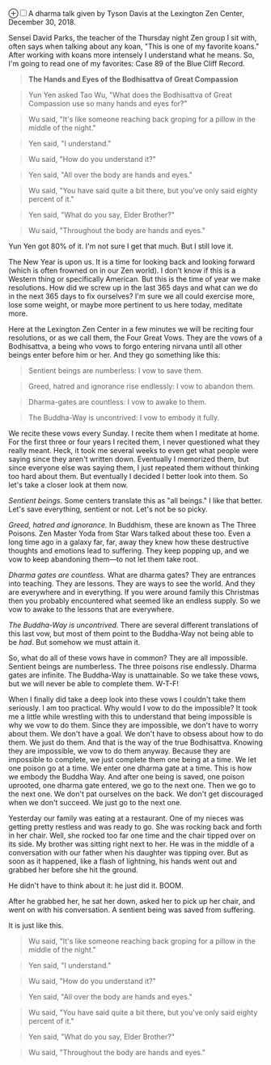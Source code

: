 <label for="mn-intro-four" class="margin-toggle">&#8853;</label><input type="checkbox" id="mn-intro-four" class="margin-toggle"/><span class="marginnote">A dharma talk given by Tyson Davis at the Lexington Zen Center, December 30, 2018.</span>
<!-- more -->

Sensei David Parks, the teacher of the Thursday night Zen group I sit with, often says when talking about any koan, "This is one of my favorite koans." After working with koans more intensely I understand what he means. So, I'm going to read one of my favorites:  Case 89 of the Blue Cliff Record.

>**The Hands and Eyes of the Bodhisattva of Great Compassion**

>Yun Yen asked Tao Wu, "What does the Bodhisattva of Great Compassion use so many hands and eyes for?"

>Wu said, "It's like someone reaching back groping for a pillow in the middle of the night."

>Yen said, "I understand."

>Wu said, "How do you understand it?"

>Yen said, "All over the body are hands and eyes."

>Wu said, "You have said quite a bit there, but you've only said eighty percent of it."

>Yen said, "What do you say, Elder Brother?"

>Wu said, "Throughout the body are hands and eyes."

Yun Yen got 80% of it. I'm not sure I get that much. But I still love it.

The New Year is upon us. It is a time for looking back and looking forward (which is often frowned on in our Zen world). I don't know if this is a Western thing or specifically American. But this is the time of year we make resolutions. How did we screw up in the last 365 days and what can we do in the next 365 days to fix ourselves? I'm sure we all could exercise more, lose some weight, or maybe more pertinent to us here today, meditate more. 

Here at the Lexington Zen Center in a few minutes we will be reciting four resolutions, or as we call them, the Four Great Vows. They are the vows of a Bodhisattva, a being who vows to forgo entering nirvana until all other beings enter before him or her. And they go something like this:


>Sentient beings are numberless: I vow to save them.

>Greed, hatred and ignorance rise endlessly: I vow to abandon them.

>Dharma-gates are countless: I vow to awake to them.

>The Buddha-Way is uncontrived: I vow to embody it fully.

We recite these vows every Sunday. I recite them when I meditate at home.  For the first three or four years I recited them, I never questioned what they really meant.  Heck, it took me several weeks to even get what people were saying since they aren't written down. Eventually I memorized them, but since everyone else was saying them, I just repeated them without thinking too hard about them. But eventually I decided I better look into them. So let's take a closer look at them now.

*Sentient beings.* Some centers translate this as "all beings." I like that better. Let's save everything, sentient or not. Let's not be so picky. 

*Greed, hatred and ignorance.* In Buddhism, these are known as The Three Poisons. Zen Master Yoda from Star Wars talked about these too. Even a long time ago in a galaxy far, far, away they knew how these destructive thoughts and emotions lead to suffering. They keep popping up, and we vow to keep abandoning them&mdash;to not let them take root.

*Dharma gates are countless.* What are dharma gates? They are entrances into teaching. They are lessons. They are ways to see the world. And they are everywhere and in everything. If you were around family this Christmas then you probably encountered what seemed like an endless supply. So we vow to awake to the lessons that are everywhere.

*The Buddha-Way is uncontrived.* There are several different translations of this last vow, but most of them point to the Buddha-Way not being able to be *had*. But somehow we must attain it.

So, what do all of these vows have in common? They are all impossible. Sentient beings are numberless. The three poisons rise endlessly. Dharma gates are infinite. The Buddha-Way is unattainable. So we take these vows, but we will never be able to complete them. W-T-F!

When I finally did take a deep look into these vows I couldn't take them seriously. I am too practical. Why would I vow to do the impossible? It took me a little while wrestling with this to understand that being impossible is why we vow to do them. Since they are impossible, we don't have to worry about them. We don't have a goal. We don't have to obsess about how to do them. We just do them. And that is the way of the true Bodhisattva. Knowing they are impossible, we vow to do them anyway. Because they are impossible to complete, we just complete them one being at a time. We let one poison go at a time. We enter one dharma gate at a time. This is how we embody the Buddha Way. And after one being is saved, one poison uprooted, one dharma gate entered, we go to the next one. Then we go to the next one. We don't pat ourselves on the back. We don't get discouraged when we don't succeed. We just go to the next one. 

Yesterday our family was eating at a restaurant. One of my nieces was getting pretty restless and was ready to go. She was rocking back and forth in her chair. Well, she rocked too far one time and the chair tipped over on its side. My brother was sitting right next to her. He was in the middle of a conversation with our father when his daughter was tipping over. But as soon as it happened, like a flash of lightning, his hands went out and grabbed her before she hit the ground.

He didn't have to think about it:  he just did it. BOOM.

After he grabbed her, he sat her down, asked her to pick up her chair, and went on with his conversation. A sentient being was saved from suffering.

It is just like this.

>Wu said, "It's like someone reaching back groping for a pillow in the middle of the night."

>Yen said, "I understand."

>Wu said, "How do you understand it?"

>Yen said, "All over the body are hands and eyes."

>Wu said, "You have said quite a bit there, but you've only said eighty percent of it."

>Yen said, "What do you say, Elder Brother?"

>Wu said, "Throughout the body are hands and eyes."











